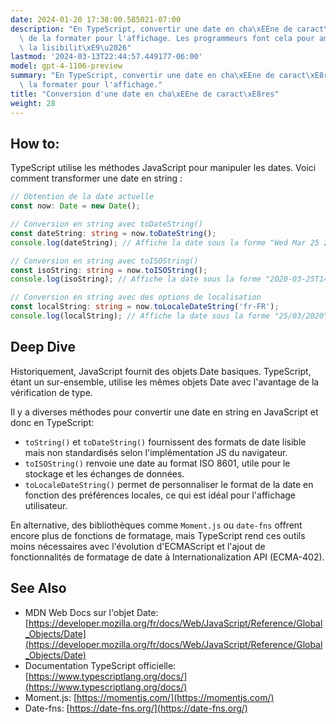 ```yaml
---
date: 2024-01-20 17:38:00.585021-07:00
description: "En TypeScript, convertir une date en cha\xEEne de caract\xE8res permet\
  \ de la formater pour l'affichage. Les programmeurs font cela pour am\xE9liorer\
  \ la lisibilit\xE9\u2026"
lastmod: '2024-03-13T22:44:57.449177-06:00'
model: gpt-4-1106-preview
summary: "En TypeScript, convertir une date en cha\xEEne de caract\xE8res permet de\
  \ la formater pour l'affichage."
title: "Conversion d'une date en cha\xEEne de caract\xE8res"
weight: 28
---
```


## How to:
TypeScript utilise les méthodes JavaScript pour manipuler les dates. Voici comment transformer une date en string :

```TypeScript
// Obtention de la date actuelle
const now: Date = new Date();

// Conversion en string avec toDateString()
const dateString: string = now.toDateString();
console.log(dateString); // Affiche la date sous la forme "Wed Mar 25 2020"

// Conversion en string avec toISOString()
const isoString: string = now.toISOString();
console.log(isoString); // Affiche la date sous la forme "2020-03-25T14:45:10.000Z"

// Conversion en string avec des options de localisation
const localString: string = now.toLocaleDateString('fr-FR');
console.log(localString); // Affiche la date sous la forme "25/03/2020"
```

## Deep Dive
Historiquement, JavaScript fournit des objets Date basiques. TypeScript, étant un sur-ensemble, utilise les mêmes objets Date avec l'avantage de la vérification de type.

Il y a diverses méthodes pour convertir une date en string en JavaScript et donc en TypeScript:

- `toString()` et `toDateString()` fournissent des formats de date lisible mais non standardisés selon l'implémentation JS du navigateur.
- `toISOString()` renvoie une date au format ISO 8601, utile pour le stockage et les échanges de données.
- `toLocaleDateString()` permet de personnaliser le format de la date en fonction des préférences locales, ce qui est idéal pour l'affichage utilisateur.

En alternative, des bibliothèques comme `Moment.js` ou `date-fns` offrent encore plus de fonctions de formatage, mais TypeScript rend ces outils moins nécessaires avec l'évolution d'ECMAScript et l'ajout de fonctionnalités de formatage de date à Internationalization API (ECMA-402).

## See Also
- MDN Web Docs sur l'objet Date: [https://developer.mozilla.org/fr/docs/Web/JavaScript/Reference/Global_Objects/Date](https://developer.mozilla.org/fr/docs/Web/JavaScript/Reference/Global_Objects/Date)
- Documentation TypeScript officielle: [https://www.typescriptlang.org/docs/](https://www.typescriptlang.org/docs/)
- Moment.js: [https://momentjs.com/](https://momentjs.com/)
- Date-fns: [https://date-fns.org/](https://date-fns.org/)
